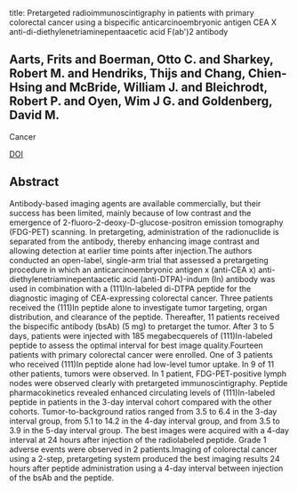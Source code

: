title: Pretargeted radioimmunoscintigraphy in patients with primary colorectal cancer using a bispecific anticarcinoembryonic antigen CEA X anti-di-diethylenetriaminepentaacetic acid F(ab')2 antibody

## Aarts, Frits and Boerman, Otto C. and Sharkey, Robert M. and Hendriks, Thijs and Chang, Chien-Hsing and McBride, William J. and Bleichrodt, Robert P. and Oyen, Wim J G. and Goldenberg, David M.
Cancer

<a href="https://doi.org/10.1002/cncr.24799">DOI</a>

## Abstract
Antibody-based imaging agents are available commercially, but their success has been limited, mainly because of low contrast and the emergence of 2-fluoro-2-deoxy-D-glucose-positron emission tomography (FDG-PET) scanning. In pretargeting, administration of the radionuclide is separated from the antibody, thereby enhancing image contrast and allowing detection at earlier time points after injection.The authors conducted an open-label, single-arm trial that assessed a pretargeting procedure in which an anticarcinoembryonic antigen x (anti-CEA x) anti-diethylenetriaminepentaacetic acid (anti-DTPA)-indum (In) antibody was used in combination with a (111)In-labeled di-DTPA peptide for the diagnostic imaging of CEA-expressing colorectal cancer. Three patients received the (111)In peptide alone to investigate tumor targeting, organ distribution, and clearance of the peptide. Thereafter, 11 patients received the bispecific antibody (bsAb) (5 mg) to pretarget the tumor. After 3 to 5 days, patients were injected with 185 megabecquerels of (111)In-labeled peptide to assess the optimal interval for best image quality.Fourteen patients with primary colorectal cancer were enrolled. One of 3 patients who received (111)In peptide alone had low-level tumor uptake. In 9 of 11 other patients, tumors were observed. In 1 patient, FDG-PET-positive lymph nodes were observed clearly with pretargeted immunoscintigraphy. Peptide pharmacokinetics revealed enhanced circulating levels of (111)In-labeled peptide in patients in the 3-day interval cohort compared with the other cohorts. Tumor-to-background ratios ranged from 3.5 to 6.4 in the 3-day interval group, from 5.1 to 14.2 in the 4-day interval group, and from 3.5 to 3.9 in the 5-day interval group. The best images were acquired with a 4-day interval at 24 hours after injection of the radiolabeled peptide. Grade 1 adverse events were observed in 2 patients.Imaging of colorectal cancer using a 2-step, pretargeting system produced the best imaging results 24 hours after peptide administration using a 4-day interval between injection of the bsAb and the peptide.

